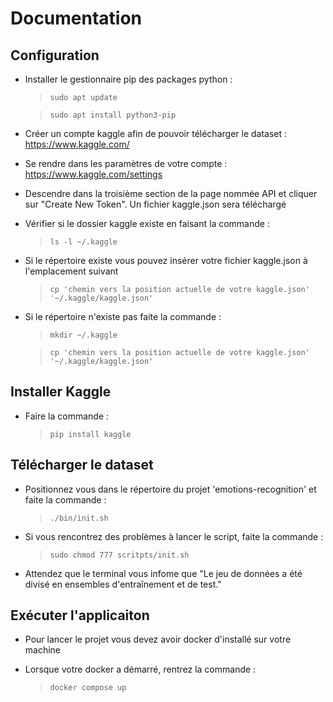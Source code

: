 # Documentation

## Configuration 
- Installer le gestionnaire pip des packages python :
    > `sudo apt update` 

    > `sudo apt install python3-pip`

- Créer un compte kaggle afin de pouvoir télécharger le dataset : https://www.kaggle.com/

- Se rendre dans les paramètres de votre compte : https://www.kaggle.com/settings

- Descendre dans la troisième section de la page nommée API et cliquer sur "Create New Token".
Un fichier kaggle.json sera téléchargé

- Vérifier si le dossier kaggle existe en faisant la commande :
    > `ls -l ~/.kaggle`

- Si le répertoire existe vous pouvez insérer votre fichier kaggle.json à l'emplacement suivant 
    > `cp 'chemin vers la position actuelle de votre kaggle.json' '~/.kaggle/kaggle.json'`

- Si le répertoire n'existe pas faite la commande :
    > `mkdir ~/.kaggle`

    > `cp 'chemin vers la position actuelle de votre kaggle.json' '~/.kaggle/kaggle.json'`

## Installer Kaggle
- Faire la commande :
    > `pip install kaggle`

## Télécharger le dataset
- Positionnez vous dans le répertoire du projet 'emotions-recognition' et faite la commande :
    > `./bin/init.sh`

- Si vous rencontrez des problèmes à lancer le script, faite la commande :
    > `sudo chmod 777 scritpts/init.sh`

- Attendez que le terminal vous infome que "Le jeu de données a été divisé en ensembles d'entraînement et de test."

## Exécuter l'applicaiton
- Pour lancer le projet vous devez avoir docker d'installé sur votre machine

- Lorsque votre docker a démarré, rentrez la commande :
    > `docker compose up`

